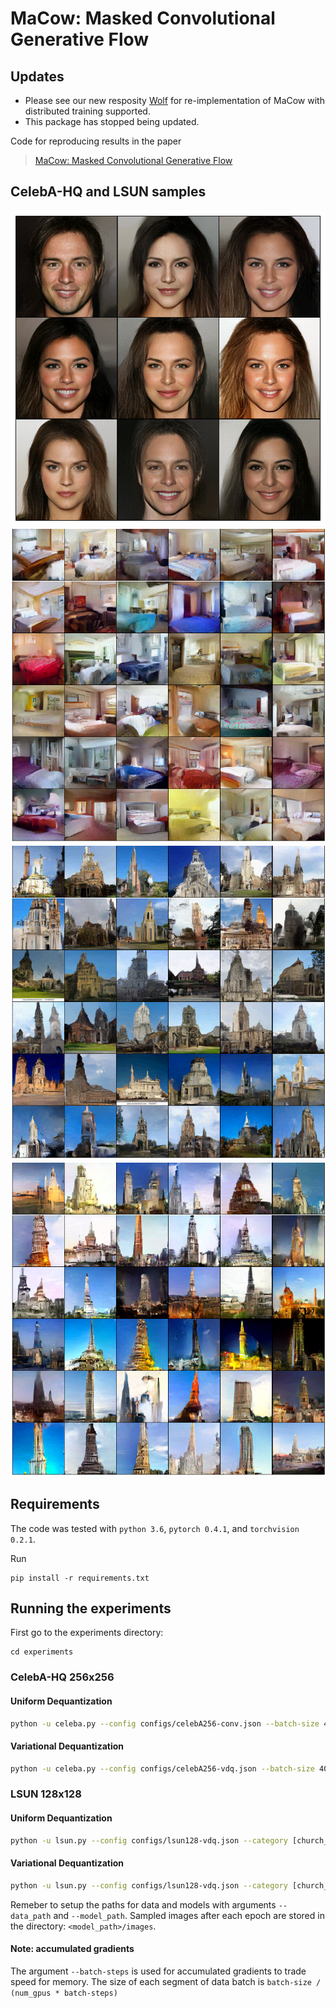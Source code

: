 # MaCow: Masked Convolutional Generative Flow

## Updates
 - Please see our new resposity [Wolf](https://github.com/XuezheMax/wolf) for re-implementation of MaCow with distributed training supported.
 - This package has stopped being updated. 

Code for reproducing results in the paper
>[MaCow: Masked Convolutional Generative Flow](https://arxiv.org/abs/1902.04208)

## CelebA-HQ and LSUN samples
<img src="./docs/images/celeba_sample.png" width="600"/>
<img src="./docs/images/bedroom_sample36.png" width="600"/>
<img src="./docs/images/church_sample36.png" width="600"/>
<img src="./docs/images/tower_sample36.png" width="600"/>

## Requirements
The code was tested with `python 3.6`, `pytorch 0.4.1`, and `torchvision 0.2.1`.

Run
```
pip install -r requirements.txt
```

## Running the experiments
First go to the experiments directory:
```
cd experiments
```

### CelebA-HQ 256x256
#### Uniform Dequantization
```bash
python -u celeba.py --config configs/celebA256-conv.json --batch-size 40 --batch-steps 10 --image-size 256 --n_bits 5 --dequant uniform --data_path '<data_path>' --model_path '<model_path>'
```
#### Variational Dequantization
```bash
python -u celeba.py --config configs/celebA256-vdq.json --batch-size 40 --batch-steps 10 --image-size 256 --n_bits 5 --dequant variational --data_path '<data_path>' --model_path '<model_path>' --train_k 2
```

### LSUN 128x128
#### Uniform Dequantization
```bash
python -u lsun.py --config configs/lsun128-vdq.json --category [church_outdorr|tower|bedroom] --image-size 128 --batch-size 160 --batch-steps 16 --data_path '<data_path>' --model_path '<model_path>' --dequant uniform --n_bits 5
```
#### Variational Dequantization
```bash
python -u lsun.py --config configs/lsun128-vdq.json --category [church_outdorr|tower|bedroom] --image-size 128 --batch-size 160 --batch-steps 16 --data_path '<data_path>' --model_path '<model_path>' --dequant variational --n_bits 5 --train_k 3
```

Remeber to setup the paths for data and models with arguments `--data_path` and `--model_path`.
Sampled images after each epoch are stored in the directory: `<model_path>/images`. 

#### Note: accumulated gradients
The argument `--batch-steps` is used for accumulated gradients to trade speed for memory.
The size of each segment of data batch is `batch-size / (num_gpus * batch-steps)`
